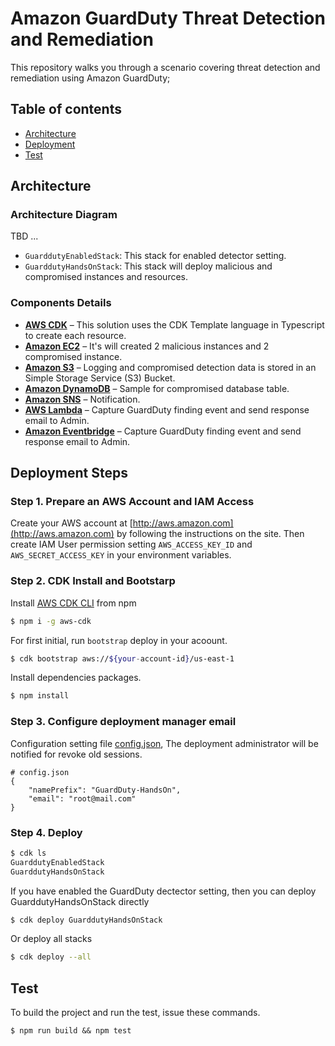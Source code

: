 # Amazon GuardDuty Threat Detection and Remediation

This repository walks you through a scenario covering threat detection and remediation using Amazon GuardDuty;

## Table of contents

- [Architecture](#architecture)
- [Deployment](#deployment-steps)
- [Test](#test)

## Architecture
###  Architecture Diagram

TBD ...

- `GuarddutyEnabledStack`: This stack for enabled detector setting.
- `GuarddutyHandsOnStack`: This stack will deploy malicious and compromised instances and resources.

###  Components Details
- [**AWS CDK**](https://aws.amazon.com/cdk/) – This solution uses the CDK Template language in Typescript to create each resource.
- [**Amazon EC2**](https://aws.amazon.com/ec2/) – It's will created 2 malicious instances and 2 compromised instance.
- [**Amazon S3**](https://aws.amazon.com/s3/) – Logging and compromised detection data is stored in an Simple Storage Service (S3) Bucket.
- [**Amazon DynamoDB**](https://aws.amazon.com/dynamodb/) – Sample for compromised database table.
- [**Amazon SNS**](https://aws.amazon.com/sns/) – Notification.
- [**AWS Lambda**](https://aws.amazon.com/sns/) – Capture GuardDuty finding event and send response email to Admin.
- [**Amazon Eventbridge**](https://aws.amazon.com/sns/) – Capture GuardDuty finding event and send response email to Admin.

## Deployment Steps
###  Step 1. Prepare an AWS Account and IAM Access
Create your AWS account at [http://aws.amazon.com](http://aws.amazon.com) by following the instructions on the site. Then create IAM User permission setting `AWS_ACCESS_KEY_ID` and `AWS_SECRET_ACCESS_KEY` in your environment variables.

###  Step 2. CDK Install and Bootstarp

Install [AWS CDK CLI](https://docs.aws.amazon.com/cdk/latest/guide/tools.html) from npm

```bash
$ npm i -g aws-cdk
```

For first initial, run `bootstrap` deploy in your acoount.

```bash
$ cdk bootstrap aws://${your-account-id}/us-east-1
```

Install dependencies packages.

```bash
$ npm install
```

### Step 3. Configure deployment manager email

Configuration setting file [config.json](./cdk.context.json), The deployment administrator will be notified for revoke old sessions.

```
# config.json
{
    "namePrefix": "GuardDuty-HandsOn",
    "email": "root@mail.com"
}
```

###  Step 4. Deploy

```bash
$ cdk ls
GuarddutyEnabledStack
GuarddutyHandsOnStack
```

If you have enabled the GuardDuty dectector setting, then you can deploy GuarddutyHandsOnStack directly
```bash
$ cdk deploy GuarddutyHandsOnStack
```

Or deploy all stacks

```bash
$ cdk deploy --all
```

## Test

To build the project and run the test, issue these commands.

```
$ npm run build && npm test
```